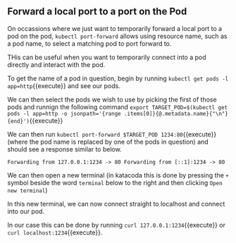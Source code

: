 
## Forward a local port to a port on the Pod

On occassions where we just want to temporarily forward a local port to a pod on the pod, `kubectl port-forward` allows using resource name, such as a pod name, to select a matching pod to port forward to.

THis can be useful when you want to temporarily connect into a pod directly and interact with the pod.

To get the name of a pod in question, begin by running `kubectl get pods -l app=http`{{execute}} and see our pods.

We can then select the pods we wish to use by picking the first of those pods and runnign the following command `export TARGET_POD=$(kubectl get pods -l app=http -o jsonpath='{range .items[0]}{@.metadata.name}{"\n"}{end}')`{{execute}}

We can then run `kubectl port-forward $TARGET_POD 1234:80`{{execute}} (where the pod name is replaced by one of the pods in question) and should see a response similar to below.

`Forwarding from 127.0.0.1:1234 -> 80
Forwarding from [::1]:1234 -> 80`

We can then open a new terminal (in katacoda this is done by pressing the `+` symbol beside the word `terminal` below to the right and then clicking `Open new terminal`)

In this new terminal, we can now connect straight to localhost and connect into our pod.

In our case this can be done by running `curl 127.0.0.1:1234`{{execute}} or `curl localhost:1234`{{execute}}.

